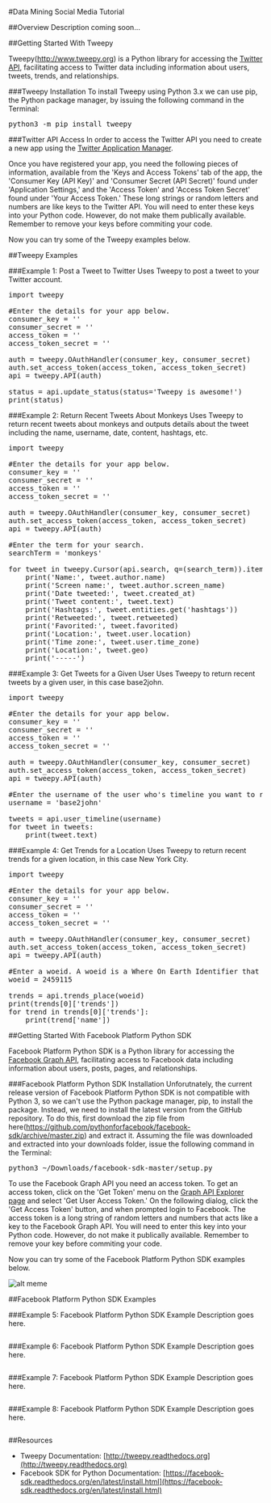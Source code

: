 #Data Mining Social Media Tutorial

##Overview
Description coming soon...

##Getting Started With Tweepy

Tweepy(http://www.tweepy.org) is a Python library for accessing the [Twitter API](https://dev.twitter.com), facilitating access to Twitter data including information about users, tweets, trends, and relationships.

###Tweepy Installation
To install Tweepy using Python 3.x we can use pip, the Python package manager, by issuing the following command in the Terminal:

<pre>
python3 -m pip install tweepy
</pre>

###Twitter API Access
In order to access the Twitter API you need to create a new app using the [Twitter Application Manager](https://apps.twitter.com). 

Once you have registered your app, you need the following pieces of information, available from the 'Keys and Access Tokens' tab of the app, the 'Consumer Key (API Key)' and 'Consumer Secret (API Secret)' found under 'Application Settings,' and the 'Access Token' and 'Access Token Secret' found under 'Your Access Token.' These long strings or random letters and numbers are like keys to the Twitter API. You will need to enter these keys into your Python code. However, do not make them publically available. Remember to remove your keys before commiting your code.

Now you can try some of the Tweepy examples below.

##Tweepy Examples

###Example 1: Post a Tweet to Twitter
Uses Tweepy to post a tweet to your Twitter account.

<pre>
import tweepy

#Enter the details for your app below.
consumer_key = ''
consumer_secret = ''
access_token = ''
access_token_secret = ''

auth = tweepy.OAuthHandler(consumer_key, consumer_secret)
auth.set_access_token(access_token, access_token_secret)
api = tweepy.API(auth)

status = api.update_status(status='Tweepy is awesome!')
print(status)
</pre>

###Example 2: Return Recent Tweets About Monkeys
Uses Tweepy to return recent tweets about monkeys and outputs details about the tweet including the name, username, date, content, hashtags, etc.

<pre>
import tweepy

#Enter the details for your app below.
consumer_key = ''
consumer_secret = ''
access_token = ''
access_token_secret = ''

auth = tweepy.OAuthHandler(consumer_key, consumer_secret)
auth.set_access_token(access_token, access_token_secret)
api = tweepy.API(auth)

#Enter the term for your search.
searchTerm = 'monkeys'

for tweet in tweepy.Cursor(api.search, q=(search_term)).items(10):
	print('Name:', tweet.author.name)
	print('Screen name:', tweet.author.screen_name)
	print('Date tweeted:', tweet.created_at)
	print('Tweet content:', tweet.text)
	print('Hashtags:', tweet.entities.get('hashtags'))
	print('Retweeted:', tweet.retweeted)
	print('Favorited:', tweet.favorited)
	print('Location:', tweet.user.location)
	print('Time zone:', tweet.user.time_zone)
	print('Location:', tweet.geo)
	print('-----')
</pre>

###Example 3: Get Tweets for a Given User
Uses Tweepy to return recent tweets by a given user, in this case base2john.

<pre>
import tweepy

#Enter the details for your app below.
consumer_key = ''
consumer_secret = ''
access_token = ''
access_token_secret = ''

auth = tweepy.OAuthHandler(consumer_key, consumer_secret)
auth.set_access_token(access_token, access_token_secret)
api = tweepy.API(auth)

#Enter the username of the user who's timeline you want to retreive
username = 'base2john'

tweets = api.user_timeline(username)
for tweet in tweets:
    print(tweet.text)
</pre>

###Example 4: Get Trends for a Location
Uses Tweepy to return recent trends for a given location, in this case New York City.

<pre>
import tweepy

#Enter the details for your app below.
consumer_key = ''
consumer_secret = ''
access_token = ''
access_token_secret = ''

auth = tweepy.OAuthHandler(consumer_key, consumer_secret)
auth.set_access_token(access_token, access_token_secret)
api = tweepy.API(auth)

#Enter a woeid. A woeid is a Where On Earth Identifier that identifies any feature on Earth. This is the woeid for New York City.
woeid = 2459115

trends = api.trends_place(woeid)
print(trends[0]['trends'])
for trend in trends[0]['trends']:
	print(trend['name'])
</pre>

##Getting Started With Facebook Platform Python SDK

Facebook Platform Python SDK is a Python library for accessing the [Facebook Graph API](https://developers.facebook.com/docs/graph-api), facilitating access to Facebook data including information about users, posts, pages, and relationships.

###Facebook Platform Python SDK Installation
Unforutnately, the current release version of Facebook Platform Python SDK is not compatible with Python 3, so we can't use the Python package manager, pip, to install the package. Instead, we need to install the latest version from the GitHub repository. To do this, first download the zip file from here(https://github.com/pythonforfacebook/facebook-sdk/archive/master.zip) and extract it. Assuming the file was downloaded and extracted into your downloads folder, issue the following command in the Terminal:

<pre>
python3 ~/Downloads/facebook-sdk-master/setup.py
</pre>

To use the Facebook Graph API you need an access token. To get an access token, click on the 'Get Token' menu on the [Graph API Explorer page](https://developers.facebook.com/tools/explorer/) and select 'Get User Access Token.' On the following dialog, click the 'Get Access Token' button, and when prompted login to Facebook. The access token is a long string of random letters and numbers that acts like a key to the Facebook Graph API. You will need to enter this key into your Python code. However, do not make it publically available. Remember to remove your key before commiting your code.

Now you can try some of the Facebook Platform Python SDK examples below.

![alt meme]()

##Facebook Platform Python SDK Examples

###Example 5: Facebook Platform Python SDK Example
Description goes here.

<pre>
</pre>

###Example 6: Facebook Platform Python SDK Example
Description goes here.

<pre>
</pre>

###Example 7: Facebook Platform Python SDK Example
Description goes here.

<pre>
</pre>

###Example 8: Facebook Platform Python SDK Example
Description goes here.

<pre>
</pre>

##Resources

* Tweepy Documentation: [http://tweepy.readthedocs.org](http://tweepy.readthedocs.org)
* Facebook SDK for Python Documentation: [https://facebook-sdk.readthedocs.org/en/latest/install.html](https://facebook-sdk.readthedocs.org/en/latest/install.html)
